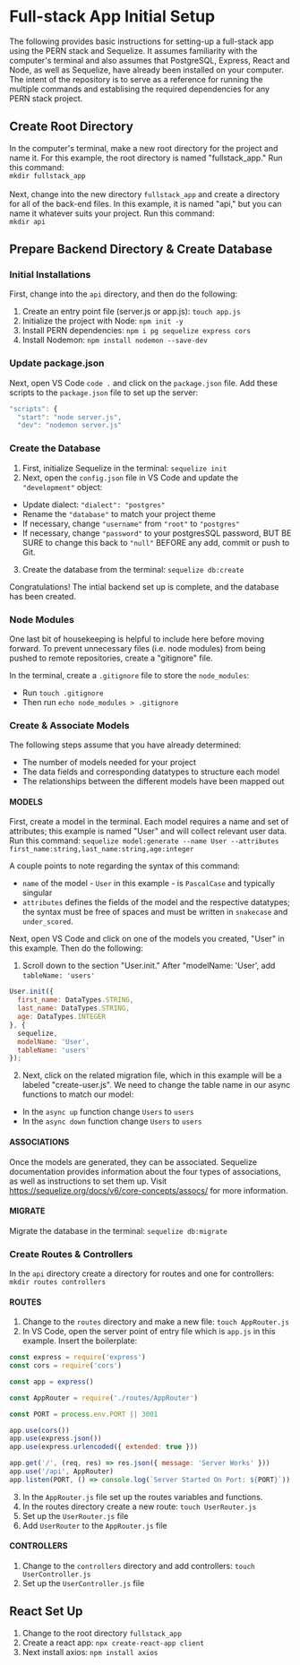 # Full-stack App Initial Setup
The following provides basic instructions for setting-up a full-stack app using the PERN stack and Sequelize. It assumes familiarity with the computer's terminal and also assumes that PostgreSQL, Express, React and Node, as well as Sequelize, have already been installed on your computer. The intent of the repository is to serve as a reference for running the multiple commands and establising the required dependencies for any PERN stack project. 

## Create Root Directory
In the computer's terminal, make a new root directory for the project and name it. For this example, the root directory is named "fullstack_app." Run this command:<br>
`mkdir fullstack_app`
<br>
<br>
Next, change into the new directory `fullstack_app` and create a directory for all of the back-end files. In this example, it is named "api," but you can name it whatever suits your project. Run this command:<br>
`mkdir api`

## Prepare Backend Directory & Create Database
### Initial Installations
First, change into the `api` directory, and then do the following:
1. Create an entry point file (server.js or app.js): `touch app.js`
2. Initialize the project with Node: `npm init -y`
3. Install PERN dependencies: `npm i pg sequelize express cors`
4. Install Nodemon: `npm install nodemon --save-dev`

### Update package.json
Next, open VS Code `code .` and click on the `package.json` file. Add these scripts to the `package.json` file to set up the server:
```javascript
"scripts": {
  "start": "node server.js",
  "dev": "nodemon server.js"
```
### Create the Database
1. First, initialize Sequelize in the terminal: `sequelize init`
2. Next, open the `config.json` file in VS Code and update the `"development"` object:
  * Update dialect: `"dialect": "postgres"`
  * Rename the `"database"` to match your project theme
  * If necessary, change `"username"` from `"root"` to `"postgres"`
  * If necessary, change `"password"` to your postgresSQL password, BUT BE SURE to change this back to `"null"` BEFORE any add, commit or push to Git.
3. Create the database from the terminal: `sequelize db:create`

Congratulations! The intial backend set up is complete, and the database has been created.

### Node Modules
One last bit of housekeeping is helpful to include here before moving forward. To prevent unnecessary files (i.e. node modules) from being pushed to remote repositories, create a "gitignore" file.

In the terminal, create a `.gitignore` file to store the `node_modules`:
  * Run `touch .gitignore`
  * Then run `echo node_modules > .gitignore`


### Create & Associate Models
The following steps assume that you have already determined:
  * The number of models needed for your project
  * The data fields and corresponding datatypes to structure each model
  * The relationships between the different models have been mapped out

#### MODELS
First, create a model in the terminal. Each model requires a name and set of attributes; this example is named "User" and will collect relevant user data. Run this command: `sequelize model:generate --name User --attributes first_name:string,last_name:string,age:integer`

A couple points to note regarding the syntax of this command:<br>
* `name` of the model - `User` in this example - is `PascalCase` and typically singular
* `attributes` defines the fields of the model and the respective datatypes; the syntax must be free of spaces and must be written in `snakecase` and `under_scored`.

Next, open VS Code and click on one of the models you created, "User" in this example. Then do the following:
1. Scroll down to the section "User.init." After "modelName: 'User', add `tableName: 'users'`
```javascript
User.init({
  first_name: DataTypes.STRING,
  last_name: DataTypes.STRING,
  age: DataTypes.INTEGER
}, {
  sequelize,
  modelName: 'User',
  tableName: 'users'
});
```
2. Next, click on the related migration file, which in this example will be a labeled "create-user.js". We need to change the table name in our async functions to match our model:
  * In the `async up` function change `Users` to `users`
  * In the `async down` function change `Users` to `users`

#### ASSOCIATIONS
Once the models are generated, they can be associated. Sequelize documentation provides information about the four types of associations, as well as instructions to set them up. Visit https://sequelize.org/docs/v6/core-concepts/assocs/ for more information. 

#### MIGRATE
Migrate the database in the terminal: `sequelize db:migrate`

### Create Routes & Controllers
In the `api` directory create a directory for routes and one for controllers: `mkdir routes controllers`

#### ROUTES
1. Change to the `routes` directory and make a new file: `touch AppRouter.js`
2. In VS Code, open the server point of entry file which is `app.js` in this example. Insert the boilerplate: 
```javascript
const express = require('express')
const cors = require('cors')

const app = express()

const AppRouter = require('./routes/AppRouter')

const PORT = process.env.PORT || 3001

app.use(cors())
app.use(express.json())
app.use(express.urlencoded({ extended: true }))

app.get('/', (req, res) => res.json({ message: 'Server Works' }))
app.use('/api', AppRouter)
app.listen(PORT, () => console.log(`Server Started On Port: ${PORT}`))
```
3. In the `AppRouter.js` file set up the routes variables and functions.
4. In the routes directory create a new route: `touch UserRouter.js`
5. Set up the `UserRouter.js` file
6. Add `UserRouter` to the `AppRouter.js` file

#### CONTROLLERS
1. Change to the `controllers` directory and add controllers: `touch UserController.js`
2. Set up the `UserController.js` file



## React Set Up
1. Change to the root directory `fullstack_app`
2. Create a react app: `npx create-react-app client`
3. Next install axios: `npm install axios`




